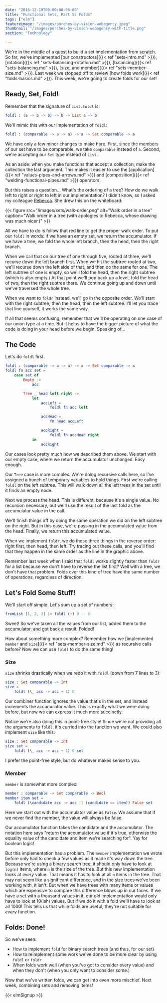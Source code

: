 ```yaml
---
date: "2016-12-19T09:00:00-06:00"
title: "Functional Sets, Part 5: Folds"
tags: ["elm"]
featureimage: "/images/porches-by-vision-webagency.jpeg"
thumbnail: "/images/porches-by-vision-webagency-with-title.png"
section: "Technology"

---
```


We're in the middle of a quest to build a set implementation from scratch.
So far, we've implemented [our constructors]({{< ref "sets-intro.md" >}}), [rotation]({{< ref "sets-balancing-rotation.md" >}}), [balancing]({{< ref "sets-balancing.md" >}}), [size, and member]({{< ref "sets-member-size.md" >}}).
Last week we stopped off to review [how folds work]({{< ref "folds-basics.md" >}}).
This week, we're going to create folds for our set!

<!--more-->

## Ready, Set, Fold!

Remember that the signature of `List.foldl` is:

```elm
foldl : (a -> b -> b) -> b -> List a -> b
```

We'll mimic this with our implementation of `foldl`:

```elm
foldl : (comparable -> a -> a) -> a -> Set comparable -> a
```

We have only a few minor changes to make here.
First, since the members of our set have to be comparable, we take `comparable` instead of `a`.
Second, we're accepting our `Set` type instead of `List`.

As an aside: when you make functions that accept a collection, make the collection the last argument.
This makes it easier to use the [application]({{< ref "values-pipes-and-arrows.md" >}}) and [composition]({{< ref "welding-functional-pipes.md" >}}) operators.

But this raises a question&hellip;
What's the ordering of a tree?
How do we walk left to right or right to left in our implementation?
I didn't know, so I asked my colleague [Rebecca](https://twitter.com/cercerilla).
She drew this on the whiteboard:

{{< figure src="/images/sets/walk-order.png" 
           alt="Walk order in a tree"
           caption="Walk order in a tree (with apologies to Rebecca, whose drawing was much nicer.)" >}}

All we have to do is follow that red line to get the proper walk order.
To put our `foldl` in words: if we have an empty set, we return the accumulator.
If we have a tree, we fold the whole left branch, then the head, then the right branch.

When we call that on our tree of one through five, rooted at three, we'll recurse down the left branch first.
When we hit the subtree rooted at two, we'll recurse down the left side of that, and then do the same for one.
The left subtree of one is empty, so we'll fold the head, then the right subtree (which is also empty.)
At that point we'll pop back up a level, fold the head of two, then the right subtree there.
We continue going up and down until we've traversed the whole tree.

When we want to `foldr` instead, we'll go in the opposite order.
We'll start with the right subtree, then the head, then the left subtree.
I'll let you trace that line yourself, it works the same way.

If all that seems confusing, remember that we'll be operating on one case of our union type at a time.
But it helps to have the bigger picture of what the code is doing in your head before we begin.
Speaking of&hellip;

## The Code

Let's do `foldl` first.

```elm
foldl : (comparable -> a -> a) -> a -> Set comparable -> a
foldl fn acc set =
    case set of
        Empty ->
            acc

        Tree _ head left right ->
            let
                accLeft =
                    foldl fn acc left

                accHead =
                    fn head accLeft

                accRight =
                    foldl fn accHead right
            in
                accRight
```

Our cases look pretty much how we described them above.
We start with our empty case, where we return the accumulator unchanged.
Easy enough.

Our `Tree` case is more complex.
We're doing recursive calls here, so I've assigned a bunch of temporary variables to hold things.
First we're calling `foldl` on the left subtree.
This will walk down all the left trees in the set until it finds an empty node.

Next we process the head.
This is different, because it's a single value.
No recursion necessary, but we'll use the result of the last fold as the accumulator value in the call.

We'll finish things off by doing the same operation we did on the left subtree on the right.
But in this case, we're passing in the accumulated value from the head.
Finally, we return this accumulated value.

When we implement `foldr`, we do these three things in the reverse order: right first, then head, then left.
Try tracing out these calls, and you'll find that they happen in the same order as the line in the graphic above.

Remember last week when I said that `foldl` works slightly faster than `foldr` for a list because we don't have to reverse the list first?
Well with a tree, we don't have that problem.
Folds over this kind of tree have the same number of operations, regardless of direction.

## Let's Fold Some Stuff!

We'll start off simple.
Let's sum up a set of numbers:

```elm
fromList [1, 2, 3] |> foldl (+) 0 -- 6
```

Sweet!
So we've taken all the values from our list, added them to the accumulator, and got back a result.
Folded!

How about something more complex?
Remember how we [implemented `member` and `size`]({{< ref "sets-member-size.md" >}}) as recursive calls before?
Now we can use `foldl` to do the same thing!

### Size

`size` shrinks drastically when we redo it with `foldl` (down from 7 lines to 3):

```elm
size : Set comparable -> Int
size =
    foldl (\_ acc -> acc + 1) 0
```

Our combiner function ignores the value that's in the set, and instead increments the accumulator value.
This is exactly what we were doing before, but now we can express it much more succinctly.

Notice we're also doing this in point-free style!
Since we're not providing all the arguments to `foldl`, it's curried into the function we want.
We could also implement `size` like this:

```elm
size : Set comparable -> Int
size set =
    foldl (\_ acc -> acc + 1) 0 set
```

I prefer the point-free style, but do whatever makes sense to you.

### Member

`member` is somewhat more complex:

```elm
member : comparable -> Set comparable -> Bool
member item set =
    foldl (\candidate acc -> acc || (candidate == item)) False set
```

Here we start out with the accumulator value as `False`.
We assume that if we never find the member, the value will always be false.

Our accumulator function takes the candidate and the accumulator.
The notation here says "return the accumulator value if it's true, otherwise the equality value of the candidate and item we're searching for".
Yay for boolean logic!

But this implementation has a problem.
The `member` implementation we wrote before only had to check a few values as it made it's way down the tree.
Because we're using a binary search tree, it should only have to look at `log(n)` items, where `n` is the size of the tree.
But this new implementation looks at *every* value.
That means it has to look at all `n` items in the tree.
That may not seem like a significant difference, and in the size trees we've been working with, it isn't.
But when we have trees with many items or values which are expensive to compare this difference blows up in our faces.
If we have a set with a thousand values in it, our old implementation would only have to look at 10(ish) values.
But if we do it with a fold we'll have to look at all 1000!
This tells us that while folds are useful, they're not suitable for *every* function.

## Folds: Done!

So we've seen:

- How to implement `fold` for binary search trees (and thus, for our set)
- How to reimplement some work we've done to be more clear by using `foldl` or `foldr`
- When folds work well (when you've got to consider every value) and when they don't (when you only want to consider some.)

Now that we've written folds, we can get into even more mischief.
Next week, combining sets and removing items!

{{< elmSignup >}}
